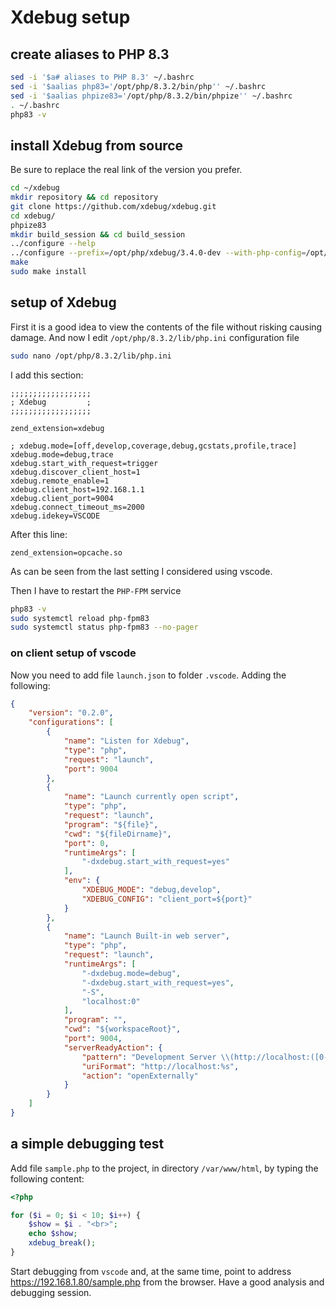 # Xdebug setup

## create aliases to PHP 8.3

```bash
sed -i '$a# aliases to PHP 8.3' ~/.bashrc
sed -i '$aalias php83='/opt/php/8.3.2/bin/php'' ~/.bashrc
sed -i '$aalias phpize83='/opt/php/8.3.2/bin/phpize'' ~/.bashrc
. ~/.bashrc
php83 -v
```

## install Xdebug from source

Be sure to replace the real link of the version you prefer.

```bash
cd ~/xdebug
mkdir repository && cd repository
git clone https://github.com/xdebug/xdebug.git
cd xdebug/
phpize83
mkdir build_session && cd build_session
../configure --help
../configure --prefix=/opt/php/xdebug/3.4.0-dev --with-php-config=/opt/php/8.3.2/bin/php-config --enable-xdebug
make
sudo make install
```

## setup of Xdebug

First it is a good idea to view the contents of the file without risking causing damage.
And now I edit `/opt/php/8.3.2/lib/php.ini` configuration file

```bash
sudo nano /opt/php/8.3.2/lib/php.ini
```

I add this section:

```text
;;;;;;;;;;;;;;;;;;
; Xdebug         ;
;;;;;;;;;;;;;;;;;;

zend_extension=xdebug

; xdebug.mode=[off,develop,coverage,debug,gcstats,profile,trace]
xdebug.mode=debug,trace
xdebug.start_with_request=trigger
xdebug.discover_client_host=1
xdebug.remote_enable=1
xdebug.client_host=192.168.1.1
xdebug.client_port=9004
xdebug.connect_timeout_ms=2000
xdebug.idekey=VSCODE
```

After this line:

```text
zend_extension=opcache.so
```

As can be seen from the last setting I considered using vscode.

Then I have to restart the `PHP-FPM` service

```bash
php83 -v
sudo systemctl reload php-fpm83
sudo systemctl status php-fpm83 --no-pager
```

### on client setup of vscode

Now you need to add file `launch.json` to folder `.vscode`.
Adding the following:

```json
{
    "version": "0.2.0",
    "configurations": [
        {
            "name": "Listen for Xdebug",
            "type": "php",
            "request": "launch",
            "port": 9004
        },
        {
            "name": "Launch currently open script",
            "type": "php",
            "request": "launch",
            "program": "${file}",
            "cwd": "${fileDirname}",
            "port": 0,
            "runtimeArgs": [
                "-dxdebug.start_with_request=yes"
            ],
            "env": {
                "XDEBUG_MODE": "debug,develop",
                "XDEBUG_CONFIG": "client_port=${port}"
            }
        },
        {
            "name": "Launch Built-in web server",
            "type": "php",
            "request": "launch",
            "runtimeArgs": [
                "-dxdebug.mode=debug",
                "-dxdebug.start_with_request=yes",
                "-S",
                "localhost:0"
            ],
            "program": "",
            "cwd": "${workspaceRoot}",
            "port": 9004,
            "serverReadyAction": {
                "pattern": "Development Server \\(http://localhost:([0-9]+)\\) started",
                "uriFormat": "http://localhost:%s",
                "action": "openExternally"
            }
        }
    ]
}
```

## a simple debugging test

Add file `sample.php` to the project, in directory `/var/www/html`, by typing the following content:

```php
<?php

for ($i = 0; $i < 10; $i++) {
    $show = $i . "<br>";
    echo $show;
    xdebug_break();
}
```

Start debugging from `vscode` and, at the same time, point to address <https://192.168.1.80/sample.php> from the browser.
Have a good analysis and debugging session.
